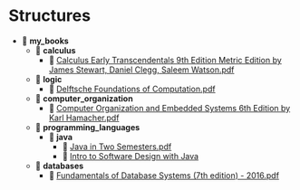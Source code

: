 # Structures

- 📂 __my\_books__
    - 📂 __calculus__
        - 📄 [Calculus Early Transcendentals 9th Edition Metric Edition by James Stewart, Daniel Clegg, Saleem Watson.pdf](calculus/Calculus%20Early%20Transcendentals%209th%20Edition%20Metric%20Edition%20by%20James%20Stewart%2C%20Daniel%20Clegg%2C%20Saleem%20Watson.pdf)
    - 📂 __logic__
        - 📄 [Delftsche Foundations of Computation.pdf](logic/DFoC.pdf)
    - 📂 __computer\_organization__
        - 📄 [Computer Organization and Embedded Systems 6th Edition by Karl Hamacher.pdf](computer_organization/computer-organization-6th-ed.pdf)
    - 📂 __programming\_languages__
        - 📂 __java__
            - 📄 [Java in Two Semesters.pdf](introduction_to_programming/Java%20in%20Two%20Semesters.pdf)
            - 📄 [Intro to Software Design with Java](introduction_to_programming/Intro%20to%20Software%20Design%20with%20Java.pdf)
    - 📂 __databases__
        - 📄 [Fundamentals of Database Systems (7th edition) - 2016.pdf](databases/Fundamentals%20of%20Database%20Systems%20(7th%20edition)%20-%202016.pdf)